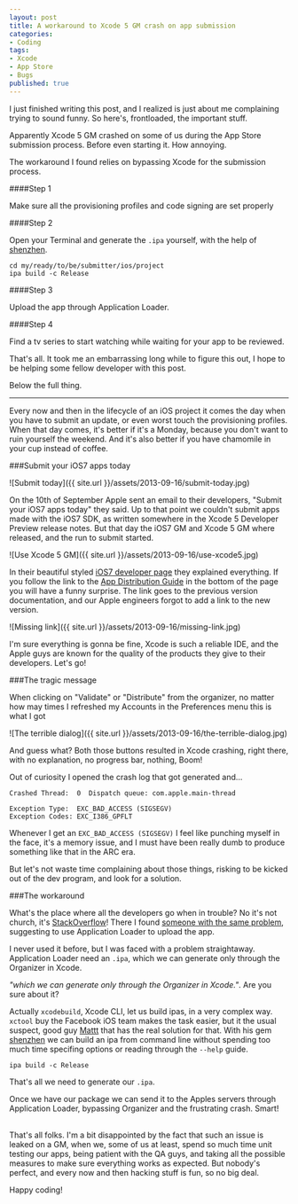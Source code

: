 ```yaml
---
layout: post
title: A workaround to Xcode 5 GM crash on app submission
categories:
- Coding
tags:
- Xcode
- App Store
- Bugs
published: true
---
```

I just finished writing this post, and I realized is just about me complaining trying to sound funny. So here's, frontloaded, the important stuff.

Apparently Xcode 5 GM crashed on some of us during the App Store submission process. Before even starting it. How annoying.

The workaround I found relies on bypassing Xcode for the submission process.

####Step 1

Make sure all the provisioning profiles and code signing are set properly

####Step 2

Open your Terminal and generate the `.ipa` yourself, with the help of [shenzhen](https://github.com/nomad/shenzhen).

	cd my/ready/to/be/submitter/ios/project
	ipa build -c Release

####Step 3

Upload the app through Application Loader.

####Step 4

Find a tv series to start watching while waiting for your app to be reviewed.

That's all. It took me an embarrassing long while to figure this out, I hope to be helping some fellow developer with this post.

Below the full thing.

<hr/>

Every now and then in the lifecycle of an iOS project it comes the day when you have to submit an update, or even worst touch the provisioning profiles. When that day comes, it's better if it's a Monday, because you don't want to ruin yourself the weekend. And it's also better if you have chamomile in your cup instead of coffee.

###Submit your iOS7 apps today

![Submit today]({{ site.url }}/assets/2013-09-16/submit-today.jpg)

On the 10th of September Apple sent an email to their developers, "Submit your iOS7 apps today" they said. Up to that point we couldn't submit apps made with the iOS7 SDK, as written somewhere in the Xcode 5 Developer Preview release notes. But that day the iOS7 GM and Xcode 5 GM where released, and the run to submit started.

![Use Xcode 5 GM]({{ site.url }}/assets/2013-09-16/use-xcode5.jpg)

In their beautiful styled [iOS7 developer page](https://developer.apple.com/ios7/) they explained everything. If you follow the link to the [App Distribution Guide](https://developer.apple.com/library/prerelease/ios/documentation/IDEs/Conceptual/AppDistributionGuide/Introduction/Introduction.html) in the bottom of the page you will have a funny surprise. The link goes to the previous version documentation, and our Apple engineers forgot to add a link to the new version.

![Missing link]({{ site.url }}/assets/2013-09-16/missing-link.jpg)

I'm sure everything is gonna be fine, Xcode is such a reliable IDE, and the Apple guys are known for the quality of the products they give to their developers. Let's go!

###The tragic message

When clicking on "Validate" or "Distribute" from the organizer, no matter how may times I refreshed my Accounts in the Preferences menu this is what I got

![The terrible dialog]({{ site.url }}/assets/2013-09-16/the-terrible-dialog.jpg)

And guess what? Both those buttons resulted in Xcode crashing, right there, with no explanation, no progress bar, nothing, Boom!

Out of curiosity I opened the crash log that got generated and…

	Crashed Thread:  0  Dispatch queue: com.apple.main-thread
	
	Exception Type:  EXC_BAD_ACCESS (SIGSEGV)
	Exception Codes: EXC_I386_GPFLT
	
Whenever I get an `EXC_BAD_ACCESS (SIGSEGV)` I feel like punching myself in the face, it's a memory issue, and I must have been really dumb to produce something like that in the ARC era.

But let's not waste time complaining about those things, risking to be kicked out of the dev program, and look for a solution.

###The workaround

What's the place where all the developers go when in trouble? No it's not church, it's [StackOverflow](stackoverflow.com)! There I found [someone with the same problem](http://stackoverflow.com/questions/18748779/xcode5-gm-crashes-no-identities-are-available-for-signing-then-crash/), suggesting to use Application Loader to upload the app.

I never used it before, but I was faced with a problem straightaway. Application Loader need an `.ipa`, which we can generate only through the Organizer in Xcode.

_"which we can generate only through the Organizer in Xcode."_. Are you sure about it? 

Actually `xcodebuild`, Xcode CLI, let us build ipas, in a very complex way. `xctool` buy the Facebook iOS team makes the task easier, but it the usual suspect, good guy [Mattt](https://github.com/mattt) that has the real solution for that. With his gem [shenzhen](https://github.com/nomad/shenzhen) we can build an ipa from command line without spending too much time specifing options or reading through the `--help` guide.

	ipa build -c Release
	
That's all we need to generate our `.ipa`.

Once we have our package we can send it to the Apples servers through Application Loader, bypassing Organizer and the frustrating crash. Smart!

<br/>
That's all folks. I'm a bit disappointed by the fact that such an issue is leaked on a GM, when we, some of us at least, spend so much time unit testing our apps, being patient with the QA guys, and taking all the possible measures to make sure everything works as expected. But nobody's perfect, and every now and then hacking stuff is fun, so no big deal.

Happy coding!